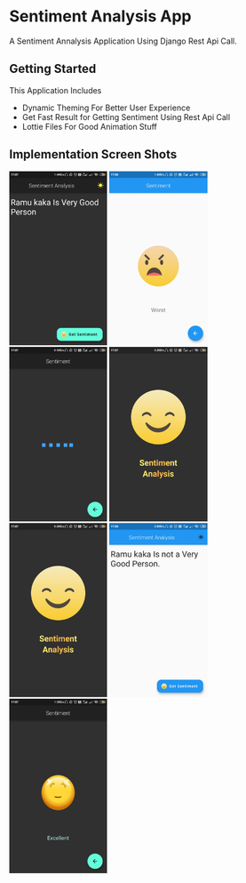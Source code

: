 # Sentiment Analysis App

A Sentiment Annalysis Application Using Django Rest Api Call.

## Getting Started

This Application Includes 
- Dynamic Theming For Better User Experience
- Get Fast Result for Getting Sentiment Using Rest Api Call
- Lottie Files For Good Animation Stuff

## Implementation Screen Shots 

<img src="https://raw.githubusercontent.com/Tirth7545/sentiment_analysis/master/Images/ss1.jpg" height="35%" width="35%"  alt="Normal dialog Demo"/> 
<img src="https://raw.githubusercontent.com/Tirth7545/sentiment_analysis/master/Images/ss2.jpg"   height="35%" width="35%" alt="Download dialog Demo" />

<img src="https://raw.githubusercontent.com/Tirth7545/sentiment_analysis/master/Images/ss4.jpg" height="35%" width="35%"  alt="Normal dialog Demo"/> 
<img src="https://raw.githubusercontent.com/Tirth7545/sentiment_analysis/master/Images/ss5.jpg" height="35%" width="35%"  alt="Normal dialog Demo"/> 
<img src="https://raw.githubusercontent.com/Tirth7545/sentiment_analysis/master/Images/ss5.jpg" height="35%" width="35%"  alt="Normal dialog Demo"/> 
<img src="https://raw.githubusercontent.com/Tirth7545/sentiment_analysis/master/Images/ss6.jpg" height="35%" width="35%"  alt="Normal dialog Demo"/> 
<img src="https://raw.githubusercontent.com/Tirth7545/sentiment_analysis/master/Images/ss7.jpg" height="35%" width="35%"  alt="Normal dialog Demo"/> 
